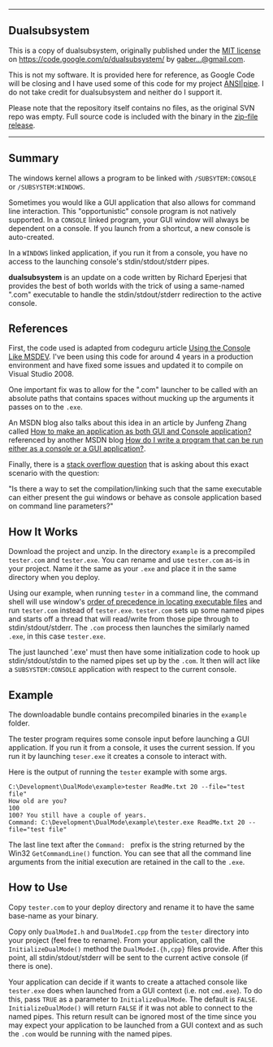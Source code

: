 --------
## Dualsubsystem ##
This is a copy of dualsubsystem, originally published under the [MIT license](http://www.opensource.org/licenses/mit-license.php) on https://code.google.com/p/dualsubsystem/ by [gaber...@gmail.com](https://code.google.com/u/112032256711997475328/).

This is not my software. It is provided here for reference, as Google Code will be closing and I have used some of this code for my project [ANSI|pipe](https://github.com/robhagemans/ansipipe). I do not take credit for dualsubsystem and neither do I support it.

Please note that the repository itself contains no files, as the original SVN repo was empty. Full source code is included with the binary in the [zip-file release](https://github.com/robhagemans/dualsubsystem/releases).

-------

## Summary ##
The windows kernel allows a program to be linked with `/SUBSYTEM:CONSOLE` or `/SUBSYSTEM:WINDOWS`.

Sometimes you would like a GUI application that also allows for command line interaction. This "opportunistic" console program is not natively supported. In a `CONSOLE` linked program, your GUI window will always be dependent on a console. If you launch from a shortcut, a new console is auto-created.

In a `WINDOWS` linked application, if you run it from a console, you have no access to the launching console's stdin/stdout/stderr pipes.

**dualsubsystem** is an update on a code written by Richard Eperjesi that provides the best of both worlds with the trick of using a same-named ".com" executable to handle the stdin/stdout/stderr redirection to the active console.

## References ##

First, the code used is adapted from codeguru article [Using the Console Like MSDEV](http://www.codeguru.com/cpp/w-d/console/redirection/article.php/c3955). I've been using this code for around 4 years in a production environment and have fixed some issues and updated it to compile on Visual Studio 2008.

One important fix was to allow for the ".com" launcher to be called with an absolute paths that contains spaces without mucking up the arguments it passes on to the `.exe`.

An MSDN blog also talks about this idea in an article by Junfeng Zhang called [How to make an application as both GUI and Console application?](http://blogs.msdn.com/junfeng/archive/2004/02/06/68531.aspx) referenced by another MSDN blog [How do I write a program that can be run either as a console or a GUI application?](http://blogs.msdn.com/oldnewthing/archive/2009/01/01/9259142.aspx).

Finally, there is a [stack overflow question](http://stackoverflow.com/questions/772089/one-executable-that-starts-as-gui-application-or-console-application-based-on-com) that is asking about this exact scenario with the question:

"Is there a way to set the compilation/linking such that the same executable can either present the gui windows or behave as console application based on command line parameters?"

## How It Works ##

Download the project and unzip. In the directory `example` is a precompiled `tester.com` and `tester.exe`. You can rename and use `tester.com` as-is in your project. Name it the same as your `.exe` and place it in the same directory when you deploy.

Using our example, when running `tester` in a command line, the command shell will use window's [order of precedence in locating executable files](http://support.microsoft.com/kb/35284) and run `tester.com` instead of `tester.exe`. `tester.com` sets up some named pipes and starts off a thread that will read/write from those pipe through to stdin/stdout/stderr. The `.com` process then launches the similarly named `.exe`, in this case `tester.exe`.

The just launched '.exe' must then have some initialization code to hook up stdin/stdout/stdin to the named pipes set up by the `.com`. It then will act like a `SUBSYSTEM:CONSOLE` application with respect to the current console.

## Example ##

The downloadable bundle contains precompiled binaries in the `example` folder.

The tester program requires some console input before launching a GUI application. If you run it from a console, it uses the current session. If you run it by launching `teser.exe` it creates a console to interact with.

Here is the output of running the `tester` example with some args.
```
C:\Development\DualMode\example>tester ReadMe.txt 20 --file="test file"
How old are you?
100
100? You still have a couple of years.
Command: C:\Development\DualMode\example\tester.exe ReadMe.txt 20 --file="test file"
```

The last line text after the `Command: ` prefix is the string returned by the Win32 `GetCommandLine()` function. You can see that all the command line arguments from the initial execution are retained in the call to the `.exe`.

## How to Use ##

Copy `tester.com` to your deploy directory and rename it to have the same base-name as your binary.

Copy only `DualModeI.h` and `DualModeI.cpp` from the `tester` directory into your project (feel free to rename). From your application, call the `InitializeDualMode()` method the `DualModeI.{h,cpp}` files provide. After this point, all stdin/stdout/stderr will be sent to the current active console (if there is one).

Your application can decide if it wants to create a attached console like `tester.exe` does when launched from a GUI context (i.e. not `cmd.exe`). To do this, pass `TRUE` as a parameter to `InitializeDualMode`. The default is `FALSE`. `InitializeDualMode()` will return `FALSE` if it was not able to connect to the named pipes. This return result can be ignored most of the time since you may expect your application to be launched from a GUI context and as such the `.com` would be running with the named pipes.
